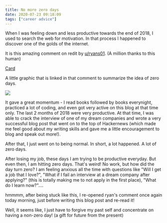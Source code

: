 ```yaml
---
title: No more zero days
date: 2020-07-23 09:18:09
tags: ["career advice"]
---
```


When I was feeling down and less productive towards the end of 2018, I used to search the web for motivation. In that process I happened to discover one of the golds of the internet. 

It is this amazing comment on redit by [u/ryans01](https://www.reddit.com/user/ryans01/). (A million thanks to this human)

<a class="embedly-card" href="https://www.reddit.com/r/getdisciplined/comments/1q96b5/i_just_dont_care_about_myself/cdah4af">Card</a>
<script async src="//embed.redditmedia.com/widgets/platform.js" charset="UTF-8"></script>

A little graphic that is linked in that comment to summarize the idea of zero days.

![](https://i.imgur.com/7xsp7hJ.png)

It gave a great momentum - I read books followed by books everynight, practiced a lot of coding, and even got very active on this blog at that time only. The last 2 months of 2018 were very productive. At that time, I was able to crack the interview of one of my dream companies and wrote a very successful blog post that went on to the top of Hackernews (which made me feel good about my writing skills and gave me a little encouragement to blog and speak out more!).

After that, I just went on to being normal. In short, a lot happened. A lot of zero days.

After losing my job, these days I am trying to be productive everyday. But even then, I am hitting zero days. That's weird! No work, but how did the day turn zero? I am feeling anxious all the time with questions like "Will I get a job that I love?", "What if I fail an interview at a dream company after applying?" (this is totally making me to not apply in the first place), "What do I learn now?"....

hmmmm, after being stuck like this, I re-opened ryan's comment once again today morning, just before writing this blog post and re-read it!

Well, it seems like, I just have to forgive my past self and concentrate on having a non-zero day! (a gift for future from the present)

